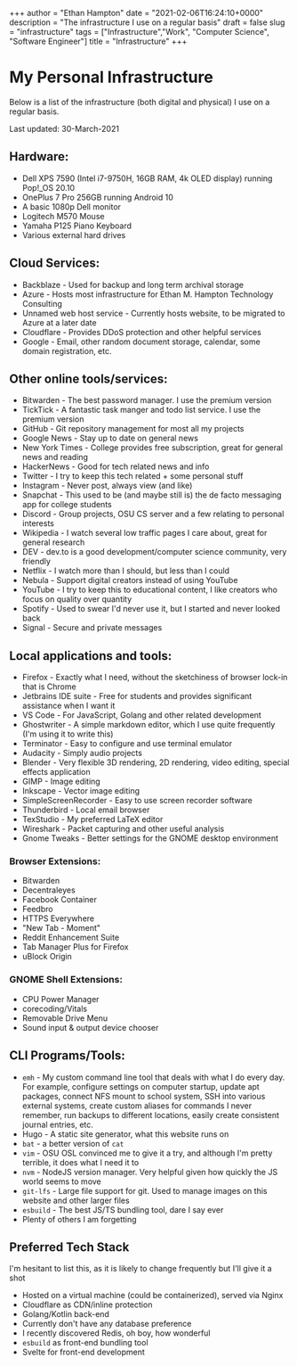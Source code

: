 +++
author = "Ethan Hampton"
date = "2021-02-06T16:24:10+0000"
description = "The infrastructure I use on a regular basis"
draft = false
slug = "infrastructure"
tags = ["Infrastructure","Work", "Computer Science", "Software Engineer"]
title = "Infrastructure"
+++


# My Personal Infrastructure

Below is a list of the infrastructure (both digital and physical) I use on a regular basis.

Last updated: 30-March-2021

## Hardware:

- Dell XPS 7590 (Intel i7-9750H, 16GB RAM, 4k OLED display) running Pop!_OS 20.10
- OnePlus 7 Pro 256GB running Android 10
- A basic 1080p Dell monitor
- Logitech M570 Mouse
- Yamaha P125 Piano Keyboard
- Various external hard drives

## Cloud Services:  

- Backblaze - Used for backup and long term archival storage
- Azure - Hosts most infrastructure for Ethan M. Hampton Technology Consulting
- Unnamed web host service - Currently hosts website, to be migrated to Azure at a later date
- Cloudflare - Provides DDoS protection and other helpful services
- Google - Email, other random document storage, calendar, some domain registration, etc.

## Other online tools/services:

- Bitwarden - The best password manager. I use the premium version
- TickTick - A fantastic task manger and todo list service. I use the premium version
- GitHub - Git repository management for most all my projects
- Google News - Stay up to date on general news
- New York Times - College provides free subscription, great for general news and reading
- HackerNews - Good for tech related news and info
- Twitter - I try to keep this tech related + some personal stuff
- Instagram - Never post, always view (and like)
- Snapchat - This used to be (and maybe still is) the de facto messaging app for college students
- Discord - Group projects, OSU CS server and a few relating to personal interests
- Wikipedia - I watch several low traffic pages I care about, great for general research
- DEV - dev.to is a good development/computer science community, very friendly
- Netflix - I watch more than I should, but less than I could
- Nebula - Support digital creators instead of using YouTube
- YouTube - I try to keep this to educational content, I like creators who focus on quality over quantity
- Spotify - Used to swear I'd never use it, but I started and never looked back
- Signal - Secure and private messages

## Local applications and tools:

- Firefox - Exactly what I need, without the sketchiness of browser lock-in that is Chrome
- Jetbrains IDE suite - Free for students and provides significant assistance when I want it
- VS Code - For JavaScript, Golang and other related development
- Ghostwriter - A simple markdown editor, which I use quite frequently (I'm using it to write this)
- Terminator - Easy to configure and use terminal emulator
- Audacity - Simply audio projects
- Blender - Very flexible 3D rendering, 2D rendering, video editing, special effects application
- GIMP - Image editing
- Inkscape - Vector image editing
- SimpleScreenRecorder - Easy to use screen recorder software
- Thunderbird - Local email browser
- TexStudio - My preferred LaTeX editor
- Wireshark - Packet capturing and other useful analysis
- Gnome Tweaks - Better settings for the GNOME desktop environment

### Browser Extensions:

- Bitwarden
- Decentraleyes
- Facebook Container
- Feedbro
- HTTPS Everywhere
- "New Tab - Moment"
- Reddit Enhancement Suite
- Tab Manager Plus for Firefox
- uBlock Origin

### GNOME Shell Extensions:

- CPU Power Manager
- corecoding/Vitals
- Removable Drive Menu
- Sound input & output device chooser

## CLI Programs/Tools:

- `emh` - My custom command line tool that deals with what I do every day. For example, configure settings on computer startup, update apt packages, connect NFS mount to school system, SSH into various external systems, create custom aliases for commands I never remember, run backups to different locations, easily create consistent journal entries, etc.
- Hugo - A static site generator, what this website runs on
- `bat` - a better version of `cat`
- `vim` - OSU OSL convinced me to give it a try, and although I'm pretty terrible, it does what I need it to
- `nvm` - NodeJS version manager. Very helpful given how quickly the JS world seems to move
- `git-lfs` - Large file support for git. Used to manage images on this website and other larger files
- `esbuild` - The best JS/TS bundling tool, dare I say ever
- Plenty of others I am forgetting

## Preferred Tech Stack
I'm hesitant to list this, as it is likely to change frequently but I'll give it a shot

- Hosted on a virtual machine (could be containerized), served via Nginx
- Cloudflare as CDN/inline protection
- Golang/Kotlin back-end
- Currently don't have any database preference
- I recently discovered Redis, oh boy, how wonderful
- `esbuild` as front-end bundling tool
- Svelte for front-end development